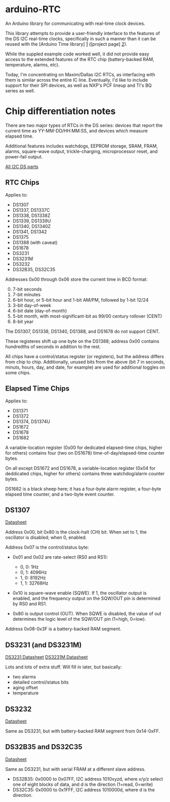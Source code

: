 arduino-RTC
===========

An Arduino library for communicating with real-time clock devices.

This library attempts to provide a user-friendly interface to the features
of the DS I2C real-time clocks, specifically in such a manner than it can
be reused with the [Arduino Time library] [1] ([project page] [2]).

While the suppled example code worked well, it did not provide easy access
to the extended features of the RTC chip (battery-backed RAM, temperature,
alarms, etc).

Today, I'm concentrating on Maxim/Dallas I2C RTCs, as interfacing with
them is similar across the entire IC line. Eventually, I'd like to include
support for their SPI devices, as well as NXP's PCF lineup and TI's BQ
series as well.

[1]: http://www.arduino.cc/playground/Code/Time
[2]: http://code.google.com/p/arduino-time/

Chip differentiation notes
==========================

There are two major types of RTCs in the DS series: devices that report
the current time as YY-MM-DD/HH:MM:SS, and devices which measure elapsed
time.

Additional features includes watchdogs, EEPROM storage, SRAM, FRAM, alarms,
square-wave output, trickle-charging, microprocessor reset, and power-fail
output.

[All I2C DS parts](http://para.maxim-ic.com/en/search.mvp?fam=rtc&374=I%3Csup%3E2%3C/sup%3EC&tree=timers)

RTC Chips
-------------
Applies to:

- DS1307
- DS1337, DS1337C
- DS1338, DS1338Z
- DS1339, DS1339U
- DS1340, DS1340Z
- DS1341, DS1342
- DS1375
- DS1388 (with caveat)
- DS1678
- DS3231
- DS3231M
- DS3232
- DS32B35, DS32C35

Addresses 0x00 through 0x06 store the current time in BCD format:

0. 7-bit seconds
1. 7-bit minutes
2. 6-bit hour, or 5-bit hour and 1-bit AM/PM, followed by 1-bit 12/24
3. 3-bit day-of-week
4. 6-bit date (day-of-month)
5. 5-bit month, with most-significant-bit as 99/00 century rollover (CENT)
6. 8-bit year

The DS1307, DS1338, DS1340, DS1388, and DS1678 do not support CENT.

These registeres shift up one byte on the DS1388; address 0x00 contains
hundredths of seconds in addition to the rest.

All chips have a control/status register (or registers), but the address
differs from chip to chip. Additionally, unused bits from the above (bit 7
in seconds, minuts, hours, day, and date, for example) are used for
additional toggles on some chips.

Elapsed Time Chips
----------------------
Applies to:

- DS1371
- DS1372
- DS1374, DS1374U
- DS1672
- DS1678
- DS1682

A variable-location register (0x00 for dedicated elapsed-time chips, higher
for others) contains four (two on DS1678) time-of-day/elapsed-time counter
bytes.

On all except DS1672 and DS1678, a variable-location register (0x04 for
deddicated chips, higher for others) contains three watchdog/alarm counter
bytes.

DS1682 is a black sheep here; it has a four-byte alarm register, a
four-byte elapsed time counter, and a two-byte event counter.

DS1307
------
[Datasheet](http://datasheets.maxim-ic.com/en/ds/DS1307.pdf)

Address 0x00, bit 0x80 is the clock-halt (CH) bit. When set to 1, the
oscillator is disabled; when 0, enabled.

Address 0x07 is the control/status byte:

* 0x01 and 0x02 are rate-select (RS0 and RS1):

  * 0, 0: 1Hz
  * 0, 1: 4096Hz
  * 1, 0: 8192Hz
  * 1, 1: 32768Hz

* 0x10 is square-wave enable (SQWE). If 1, the oscillator output is
  enabled, and the frequency output on the SQW/OUT pin is determined
  by RS0 and RS1.

* 0x80 is output control (OUT). When SQWE is disabled, the value of out
  determines the logic level of the SQW/OUT pin (1=high, 0=low).

Address 0x08-0x3F is a battery-backed RAM segment.

DS3231 (and DS3231M)
--------------------
[DS3231 Datasheet](http://datasheets.maxim-ic.com/en/ds/DS3231.pdf)
[DS3231M Datasheet](http://datasheets.maxim-ic.com/en/ds/DS3231M.pdf)

Lots and lots of extra stuff. Will fill in later, but basically:

* two alarms
* detailed control/status bits
* aging offset
* temperature

DS3232
------
[Datasheet](http://datasheets.maxim-ic.com/en/ds/DS3232.pdf)

Same as DS3231, but with battery-backed RAM segment from 0x14-0xFF.

DS32B35 and DS32C35
-------------------
[Datasheet](http://datasheets.maxim-ic.com/en/ds/DS32B35-DS32C35.pdf)

Same as DS3231, but with serial FRAM at a different slave address.
* DS32B35: 0x0000 to 0x07FF, I2C address 1010xyzd, where x/y/z select
  one of eight blocks of data, and d is the direction (1=read, 0=write)
* DS32C35: 0x0000 to 0x1FFF, I2C address 1010000d, where d is the
  direction.
